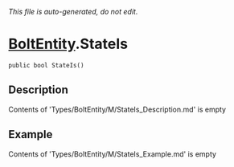*This file is auto-generated, do not edit.*

# [BoltEntity](Types/BoltEntity.md).StateIs
`public bool StateIs()`
## Description
Contents of 'Types/BoltEntity/M/StateIs_Description.md' is empty
## Example
Contents of 'Types/BoltEntity/M/StateIs_Example.md' is empty
